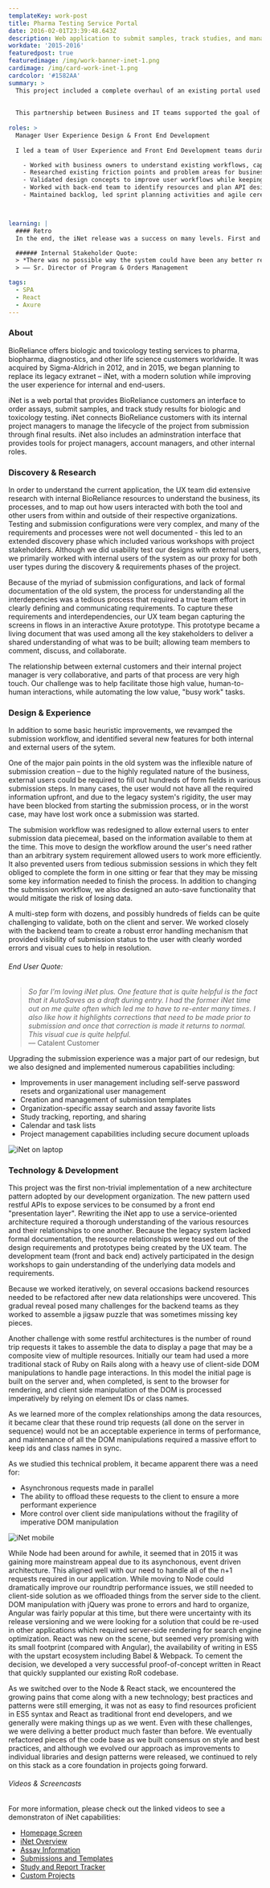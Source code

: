 ```yaml
---
templateKey: work-post
title: Pharma Testing Service Portal 
date: 2016-02-01T23:39:48.643Z
description: Web application to submit samples, track studies, and manage projects
workdate: '2015-2016'
featuredpost: true
featuredimage: /img/work-banner-inet-1.png
cardimage: /img/card-work-inet-1.png
cardcolor: '#1582AA'
summary: >
  This project included a complete overhaul of an existing portal used by BioReliance and their customers to manage biological and toxicology testing services. The user experience was revamped to support better workflows and include requested features from business and end-users, while the technology was completely re-written in a modern stack using restful APIs, middleware, and React front-end.     
  
  
  This partnership between Business and IT teams supported the goal of making the iNet portal a best-in-class experience – become a competitive advantage for the company and drive customer loyalty.
  
roles: >
  Manager User Experience Design & Front End Development   
  
  I led a team of User Experience and Front End Development teams during planning, design, and development phases, as well as throughout subsequent maintenance and feature releases.   

    - Worked with business owners to understand existing workflows, capabilities, processes
    - Researched existing friction points and problem areas for business and end-users
    - Validated design concepts to improve user workflows while keeping business processes intact
    - Worked with back-end team to identify resources and plan API design
    - Maintained backlog, led sprint planning activities and agile ceremonies 



learning: | 
  #### Retro
  In the end, the iNet release was a success on many levels. First and foremost, for the customer, the new iNet represented a huge leap forward in their customer experience; allowing them to more easily and efficiently complete their tasks, while also serving as a positive touchpoint – reinforcing their trust and relationship with BioReliance. From an internal organizational perspective, our teams had completed a successful implementation of new platform architecture, solidified technology choices, and validated our approach going forward.

  ###### Internal Stakeholder Quote:
  > *There was no possible way the system could have been any better recieved. He said one sales rep was planning to go to CA next week to train their customer, but after using iNet they didn't think they needed to because the system was so intuitive. Several of the reps told him iNet was fantastic. He didn't hear one criticism.*   
  > –– Sr. Director of Program & Orders Management

tags:
  - SPA
  - React
  - Axure
---
```

### About
BioReliance offers biologic and toxicology testing services to pharma, biopharma, diagnostics, and other life science customers worldwide. It was acquired by Sigma-Aldrich in 2012, and in 2015, we began planning to replace its legacy extranet – iNet, with a modern solution while improving the user experience for internal and end-users.   

iNet is a web portal that provides BioReliance customers an interface to order assays, submit samples, and track study results for biologic and toxicology testing. iNet connects BioReliance customers with its internal project managers to manage the lifecycle of the project from submission through final results. iNet also includes an adminstration interface that provides tools for project managers, account managers, and other internal roles.


### Discovery & Research
In order to understand the current application, the UX team did extensive research with internal BioReliance resources to understand the business, its processes, and to map out how users interacted with both the tool and other users from within and outside of their respective organizations.  Testing and submission configurations were very complex, and many of the requirements and processes were not well documented - this led to an extended discovery phase which included various workshops with project stakeholders. Although we did usability test our designs with external users, we primarily worked with internal users of the system as our proxy for both user types during the discovery & requirements phases of the project.

Because of the myriad of submission configurations, and lack of formal documentation of the old system, the process for understanding all the interdepencies was a tedious process that required a true team effort in clearly defining and communicating requirements. To capture these requirements and interdependencies, our UX team began capturing the screens in flows in an interactive Axure prototype. This prototype became a living document that was used among all the key stakeholders to deliver a shared understanding of what was to be built; allowing team members to comment, discuss, and collaborate.

The relationship between external customers and their internal project manager is very collaborative, and parts of that process are very high touch. Our challenge was to help facilitate those high value, human-to-human interactions, while automating the low value, "busy work" tasks.

### Design & Experience
In addition to some basic heuristic improvements, we revamped the submission workflow, and identified several new features for both internal and external users of the sytem.    

One of the major pain points in the old system was the inflexible nature of submission creation – due to the highly regulated nature of the business, external users could be required to fill out hundreds of form fields in various submission steps. In many cases, the user would not have all the required information upfront, and due to the legacy system's rigidity, the user may have been blocked from starting the submission process, or in the worst case, may have lost work once a submission was started.   

The submision workflow was redesigned to allow external users to enter submission data piecemeal, based on the information available to them at the time. This move to design the workflow around the user's need rather than an arbitrary system requirement allowed users to work more efficiently. It also prevented users from tedious submission sessions in which they felt obliged to complete the form in one sitting or fear that they may be missing some key information needed to finish the process. In addition to changing the submission workflow, we also designed an auto-save functionality that would mitigate the risk of losing data. 

A multi-step form with dozens, and possibly hundreds of fields can be quite challenging to validate, both on the client and server. We worked closely with the backend team to create a robust error handling mechanism that provided visibility of submission status to the user with clearly worded errors and visual cues to help in resolution.  

###### End User Quote:
>*So far I’m loving iNet plus. One feature that is quite helpful is the fact that it AutoSaves as a draft during entry. I had the former iNet time out on me quite often which led me to have to re-enter many times. I also like how it highlights corrections that need to be made prior to submission and once that correction is made it returns to normal. This visual cue is quite helpful.*   
>  –– Catalent Customer

Upgrading the submission experience was a major part of our redesign, but we also designed and implemented numerous capabilities including:

  - Improvements in user management including self-serve password resets and organizational user management
  - Creation and management of submission templates
  - Organization-specific assay search and assay favorite lists 
  - Study tracking, reporting, and sharing
  - Calendar and task lists 
  - Project management capabilities including secure document uploads

<div class="columns is-centered has-margin-top-32">
  <div class="column is-12 has-text-centered">
    <img class="img" srcset="/img/card-work-inet-desktop-1.jpg" alt="iNet on laptop" />
  </div>
</div>

### Technology & Development
This project was the first non-trivial implementation of a new architecture pattern adopted by our development organization. The new pattern used restful APIs to expose services to be consumed by a front end "presentation layer". Rewriting the iNet app to use a service-oriented architecture required a thorough understanding of the various resources and their relationships to one another. Because the legacy system lacked formal documentation, the resource relationships were teased out of the design requirements and prototypes being created by the UX team. The development team (front and back end) actively participated in the design workshops to gain understanding of the underlying data models and requirements.

Because we worked iteratively, on several occasions backend resources needed to be refactored after new data relationships were uncovered. This gradual reveal posed many challenges for the backend teams as they worked to assemble a jigsaw puzzle that was sometimes missing key pieces.   

Another challenge with some restful architectures is the number of round trip requests it takes to assemble the data to display a page that may be a composite view of multiple resources. Initially our team had used a more traditional stack of Ruby on Rails along with a heavy use of client-side DOM manipulations to handle page interactions. In this model the initial page is built on the server and, when completed, is sent to the browser for rendering, and client side manipulation of the DOM is processed imperatively by relying on element IDs or class names. 

As we learned more of the complex relationships among the data resources, it became clear that these round trip requests (all done on the server in sequence) would not be an acceptable experience in terms of performance, and maintenance of all the DOM manipulations required a massive effort to keep ids and class names in sync.

As we studied this technical problem, it became apparent there was a need for:
  - Asynchronous requests made in parallel
  - The ability to offload these requests to the client to ensure a more performant experience
  - More control over client side manipulations without the fragility of imperative DOM manipulation

<div class="columns is-centered has-margin-top-32">
  <div class="column is-12 has-text-centered">
    <img class="img" srcset="/img/card-work-inet-mobile.jpg" alt="iNet mobile" />
  </div>
</div>

While Node had been around for awhile, it seemed that in 2015 it was gaining more mainstream appeal due to its asynchonous, event driven architecture. This aligned well with our need to handle all of the n+1 requests required in our application. While moving to Node could dramatically improve our roundtrip performance issues, we still needed to client-side solution as we offloaded things from the server side to the client. DOM manipulation with jQuery was prone to errors and hard to organize, Angular was fairly popular at this time, but there were uncertainty with its release versioning and we were looking for a solution that could be re-used in other applications which required server-side rendering for search engine optimization. React was new on the scene, but seemed very promising with its small footprint (compared with Angular), the availability of writing in ES5 with the upstart ecosystem including Babel & Webpack. To cement the decision, we developed a  very successful proof-of-concept written in React that quickly supplanted our existing RoR codebase.

As we switched over to the Node & React stack, we encountered the growing pains that come along with a new technology; best practices and patterns were still emerging, it was not as easy to find resources proficient in ES5 syntax and React as traditional front end developers, and we generally were making things up as we went. Even with these challenges, we were deliving a better product much faster than before. We eventually refactored pieces of the code base as we built consensus on style and best practices, and although we evolved our approach as improvements to individual libraries and design patterns were released, we continued to rely on this stack as a core foundation in projects going forward. 

###### Videos & Screencasts
For more information, please check out the linked videos to see a demonstraton of iNet capabilities:

  - [Homepage Screen](http://assets.sial.com/deepweb/assets/inet/marketing/other/v/3/iNet-Video-1-Homepage-Screen-v3/iNet-Video-1-Homepage-Screen-v3_720p.mp4)
  - [iNet Overview](http://assets.sial.com/deepweb/assets/bioreliance/marketing/other/v/2/iNet-Video-2-iNet-Overview-v2/iNet-Video-2-iNet-Overview-v2_720p.mp4)
  - [Assay Information](http://assets.sial.com/deepweb/assets/bioreliance/marketing/other/v/3/iNet-Video-3-Assay-Information-v3/iNet-Video-3-Assay-Information-v3_720p.mp4)
  - [Submissions and Templates](http://assets.sial.com/deepweb/assets/bioreliance/marketing/other/v/2/iNet-Video-4-Submissions-and-Templates-v2/iNet-Video-4-Submissions-and-Templates-v2_720p.mp4)
  - [Study and Report Tracker](https://www.bioreliance.com/assets/deepweb/assets/bioreliance/marketing/other/v/2/iNet-Video-5-Study-and-Report-Tracker-v2/iNet-Video-5-Study-and-Report-Tracker-v2_720p.mp4)
  - [Custom Projects](http://assets.sial.com/deepweb/assets/bioreliance/marketing/other/v/3/iNet-Video-6-Custom-Projects-v3/iNet-Video-6-Custom-Projects-v3_720p.mp4)